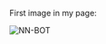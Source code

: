 First image in my page:

![NN-BOT](https://cdn-front.kwork.ru/files/portfolio/t0/38/cad93afde3d6a67e9a8cc8955893828e3ce5e986-1609094038.jpg)
